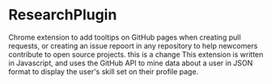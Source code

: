# ResearchPlugin
Chrome extension to add tooltips on GitHub pages when creating pull requests, or creating an issue repoort in any repository to help newcomers contribute to open source projects.
this is a change
This extension is written in Javascript, and uses the GitHub API to mine data about a user in JSON format to display the user's skill set on their profile page.
